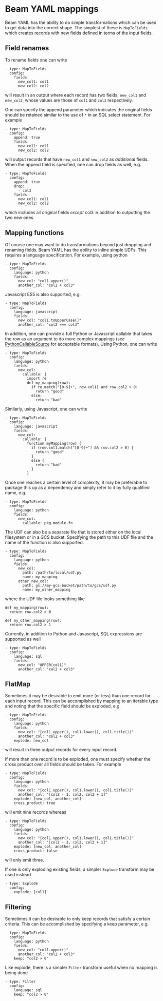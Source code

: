 <!--
    Licensed to the Apache Software Foundation (ASF) under one
    or more contributor license agreements.  See the NOTICE file
    distributed with this work for additional information
    regarding copyright ownership.  The ASF licenses this file
    to you under the Apache License, Version 2.0 (the
    "License"); you may not use this file except in compliance
    with the License.  You may obtain a copy of the License at

      http://www.apache.org/licenses/LICENSE-2.0

    Unless required by applicable law or agreed to in writing,
    software distributed under the License is distributed on an
    "AS IS" BASIS, WITHOUT WARRANTIES OR CONDITIONS OF ANY
    KIND, either express or implied.  See the License for the
    specific language governing permissions and limitations
    under the License.
-->

# Beam YAML mappings

Beam YAML has the ability to do simple transformations which can be used to
get data into the correct shape. The simplest of these is `MapToFields`
which creates records with new fields defined in terms of the input fields.

## Field renames

To rename fields one can write

```
- type: MapToFields
  config:
    fields:
      new_col1: col1
      new_col2: col2
```

will result in an output where each record has two fields,
`new_col1` and `new_col2`, whose values are those of `col1` and `col2`
respectively.

One can specify the append parameter which indicates the original fields should
be retained similar to the use of `*` in an SQL select statement. For example

```
- type: MapToFields
  config:
    append: true
    fields:
      new_col1: col1
      new_col2: col2
```

will output records that have `new_col1` and `new_col2` as *additional*
fields.  When the append field is specified, one can drop fields as well, e.g.

```
- type: MapToFields
  config:
    append: true
    drop:
      - col3
    fields:
      new_col1: col1
      new_col2: col2
```

which includes all original fields *except* col3 in addition to outputting the
two new ones.


## Mapping functions

Of course one may want to do transformations beyond just dropping and renaming
fields.  Beam YAML has the ability to inline simple UDFs.
This requires a language specification. For example, using python
```
- type: MapToFields
  config:
    language: python
    fields:
      new_col: "col1.upper()"
      another_col: "col2 + col3"
```
Javascript ES5 is also supported, e.g.
```
- type: MapToFields
  config:
    language: javascript
    fields:
      new_col: "col1.toUpperCase()"
      another_col: "col2 === col3"
```

In addition, one can provide a full Python or Javascript callable that takes the row as an
argument to do more complex mappings
(see [PythonCallableSource](https://beam.apache.org/releases/pydoc/current/apache_beam.utils.python_callable.html#apache_beam.utils.python_callable.PythonCallableWithSource)
for acceptable formats). Using Python, one can write

```
- type: MapToFields
  config:
    language: python
    fields:
      new_col:
        callable: |
          import re
          def my_mapping(row):
            if re.match("[0-9]+", row.col1) and row.col2 > 0:
              return "good"
            else:
              return "bad"
```
Similarly, using Javascript, one can write
```
- type: MapToFields
  config:
    language: javascript
    fields:
      new_col:
        callable: |
          function myMapping(row) {
            if (row.col1.match("[0-9]+") && row.col2 > 0) {
              return "good"
            }
            else {
              return "bad"
            }
          }
```

Once one reaches a certain level of complexity, it may be preferable to package
this up as a dependency and simply refer to it by fully qualified name, e.g.

```
- type: MapToFields
  config:
    language: python
    fields:
      new_col:
        callable: pkg.module.fn
```

The UDF can also be a separate file that is stored either on the local filesystem 
or in a GCS bucket.
Specifying the path to this UDF file and the name of the function is also supported.
```
- type: MapToFields
  config:
    language: python
    fields:
      new_col:
        path: /path/to/local/udf.py 
        name: my_mapping
      other_new_col:
        path: gs://my-gcs-bucket/path/to/gcs/udf.py
        name: my_other_mapping
```
where the UDF file looks something like
```
def my_mapping(row):
  return row.col2 > 0

def my_other_mapping(row):  
  return row.col2 > 1
```

Currently, in addition to Python and Javascript, SQL expressions are supported as well

```
- type: MapToFields
  config:
    language: sql
    fields:
      new_col: "UPPER(col1)"
      another_col: "col2 + col3"
```

## FlatMap

Sometimes it may be desirable to emit more (or less) than one record for each
input record.  This can be accomplished by mapping to an iterable type and
noting that the specific field should be exploded, e.g.

```
- type: MapToFields
  config:
    language: python
    fields:
      new_col: "[col1.upper(), col1.lower(), col1.title()]"
      another_col: "col2 + col3"
    explode: new_col
```

will result in three output records for every input record.

If more than one record is to be exploded, one must specify whether the cross
product over all fields should be taken. For example

```
- type: MapToFields
  config:
    language: python
    fields:
      new_col: "[col1.upper(), col1.lower(), col1.title()]"
      another_col: "[col2 - 1, col2, col2 + 1]"
    explode: [new_col, another_col]
    cross_product: true
```

will emit nine records whereas

```
- type: MapToFields
  config:
    language: python
    fields:
      new_col: "[col1.upper(), col1.lower(), col1.title()]"
      another_col: "[col2 - 1, col2, col2 + 1]"
    explode: [new_col, another_col]
    cross_product: false
```

will only emit three.

If one is only exploding existing fields, a simpler `Explode` transform may be
used instead

```
- type: Explode
  config:
    explode: [col1]
```

## Filtering

Sometimes it can be desirable to only keep records that satisfy a certain
criteria. This can be accomplished by specifying a keep parameter, e.g.

```
- type: MapToFields
  config:
    language: python
    fields:
      new_col: "col1.upper()"
      another_col: "col2 + col3"
    keep: "col2 > 0"
```

Like explode, there is a simpler `Filter` transform useful when no mapping is
being done

```
- type: Filter
  config:
    language: sql
    keep: "col2 > 0"
```
